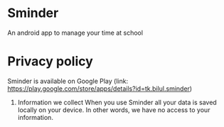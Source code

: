 # Sminder
An android app to manage your time at school

# Privacy policy
Sminder is available on Google Play (link: https://play.google.com/store/apps/details?id=tk.bilul.sminder)

1. Information we collect
When you use Sminder all your data is saved locally on your device. In other words, we have no access to your information.
